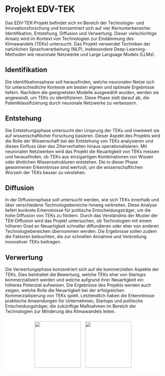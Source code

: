 # Projekt EDV-TEK

Das EDV-TEK-Projekt befindet sich im Bereich der Technologie- und Innovationsforschung und konzentriert sich auf vier Kernunterbereiche: Identifikation, Entstehung, Diffusion und Verwertung. Dieser vielschichtige Ansatz wird im Kontext von Technologien zur Eindämmung des Klimawandels (TEKs) untersucht. Das Projekt verwendet Techniken der natürlichen Sprachverarbeitung (NLP), insbesondere Deep-Learning-Methoden wie neuronale Netzwerke und Large Language Models (LLMs).

## Identifikation
Die Identifikationsphase soll herausfinden, welche neuronalen Netze sich für unterschiedliche Kontexte am besten eignen und optimale Ergebnisse liefern. Nachdem die geeignetsten Modelle ausgewählt wurden, werden sie angewandt, um TEKs zu identifizieren. Diese Phase zielt darauf ab, die Patentklassifizierung durch neuronale Netzwerke zu verbessern.

## Entstehung
Die Entstehungsphase untersucht den Ursprung der TEKs und inwieweit sie auf wissenschaftlicher Forschung basieren. Dieser Aspekt des Projekts wird die Rolle der Wissenschaft bei der Entstehung von TEKs analysieren und diesen Einfluss über das Zitierverhalten hinaus operationalisieren. Mit neuronalen Netzwerken wird das Projekt die Neuartigkeit von TEKs messen und herausfinden, ob TEKs aus einzigartigen Kombinationen von Wissen oder ähnlichen Wissensstrukturen entstehen. Die in dieser Phase gewonnenen Erkenntnisse sind wertvoll, um die wissenschaftlichen Wurzeln der TEKs besser zu verstehen.

## Diffusion
In der Diffusionsphase soll untersucht werden, wie sich TEKs innerhalb und über verschiedene Technologiebereiche hinweg verbreiten. Diese Analyse liefert konkrete Erkenntnisse für politische Entscheidungsträger, um die hohe Diffusion von TEKs zu fördern. Durch das Verständnis der Muster der TEK-Diffusion wird das Projekt untersuchen, ob Technologien mit einem höheren Grad an Neuartigkeit schneller diffundieren oder eher von anderen Technologiebereichen übernommen werden. Die Ergebnisse sollen zudem die Faktoren beleuchten, die zur schnellen Annahme und Verbreitung innovativer TEKs beitragen.

## Verwertung
Die Verwertungsphase konzentriert sich auf die kommerziellen Aspekte der TEKs. Dies beinhaltet die Bewertung, welche TEKs eher von Startups kommerzialisiert werden und welche aufgrund ihrer Neuartigkeit ein höheres Potenzial aufweisen. Die Ergebnisse des Projekts werden auch zeigen, welche Rolle die Neuartigkeit bei der erfolgreichen Kommerzialisierung von TEKs spielt. Letztendlich haben die Erkenntnisse praktische Anwendungen für Unternehmen, Startups und politische Entscheidungsträger, die zukünftige Maßnahmen im Bereich der Technologien zur Minderung des Klimawandels leiten.

<div align="center" style="background-color: white; padding: 10px;">
  <img src="https://github.com/juergenct/Projekt_EDV-TEK/assets/122016233/5e7d066c-8896-4e88-a475-a6fcaf7fcb64" height="150px" style="display: inline-block; margin-right: 10px;">
  <img src="https://github.com/juergenct/Projekt_EDV-TEK/assets/122016233/d67e106f-e0c7-4a11-86d3-688a27cdbe5d" height="150px" style="display: inline-block;">
</div>
